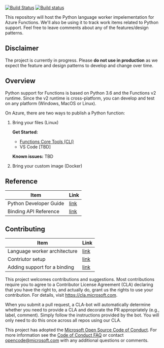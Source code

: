 [![Build Status](https://travis-ci.org/Azure/azure-functions-python-worker.svg?branch=dev)](https://travis-ci.org/Azure/azure-functions-python-worker)
[![Build status](https://ci.appveyor.com/api/projects/status/github/azure/azure-functions-python-worker?svg=true&branch=dev)](https://ci.appveyor.com/project/appsvc/azure-functions-python-worker)

This repository will host the Python language worker impelementation for Azure Functions. We'll also be using it to track work items related to Python support. Feel free to leave comments about any of the features/design patterns.

## Disclaimer
The project is currently in progress. Please **do not use in production** as we expect the feature and design patterns to develop and change over time.

## Overview
Python support for Functions is based on Python 3.6 and the Functions v2 runtime. Since the v2 runtime is cross-platform, you can develop and test on any platform (Windows, MacOS or Linux). 

On Azure, there are two ways to publish a Python function: 

1. Bring your files (Linux)

   **Get Started:** 
   - [Functions Core Tools (CLI)](https://github.com/Azure/azure-functions-python-worker/wiki/Create-Function-(CLI))
   - VS Code [TBD]
   
   **Known issues:**
   TBD

2. Bring your custom image (Docker)

## Reference

| Item | Link |
|-----------------------|--------------------|
|Python Developer Guide | [link](https://pythondeveloperguide.azurewebsites.net/) |
|Binding API Reference | [link](https://pythondeveloperguide.azurewebsites.net/api.html#azure-functions-reference) |


## Contributing

| Item | Link |
|-----------------------|--------------------|
|Language worker architecture | [link](https://github.com/Azure/azure-functions-python-worker/wiki/Worker-Architecture) |
|Contriutor setup | [link]() |
|Adding support for a binding | [link]() |

This project welcomes contributions and suggestions.  Most contributions require you to agree to a
Contributor License Agreement (CLA) declaring that you have the right to, and actually do, grant us
the rights to use your contribution. For details, visit https://cla.microsoft.com.

When you submit a pull request, a CLA-bot will automatically determine whether you need to provide
a CLA and decorate the PR appropriately (e.g., label, comment). Simply follow the instructions
provided by the bot. You will only need to do this once across all repos using our CLA.

This project has adopted the [Microsoft Open Source Code of Conduct](https://opensource.microsoft.com/codeofconduct/).
For more information see the [Code of Conduct FAQ](https://opensource.microsoft.com/codeofconduct/faq/) or
contact [opencode@microsoft.com](mailto:opencode@microsoft.com) with any additional questions or comments.
